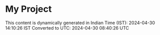 # My Project

This content is dynamically generated in Indian Time (IST): 2024-04-30 14:10:26 IST
Converted to UTC: 2024-04-30 08:40:26 UTC
